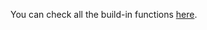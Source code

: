 You can check all the build-in functions [here](https://docs.python.org/2/library/functions.html#enumerate).
